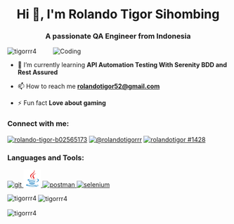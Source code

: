 <h1 align="center">Hi 👋, I'm Rolando Tigor Sihombing</h1>
<h3 align="center">A passionate QA Engineer from Indonesia</h3>
<img align="right" alt="Coding" width="400" src="https://www.pinterest.com/pin/dribbble-ui--311381761734186207/>

<p align="left"> <img src="https://komarev.com/ghpvc/?username=tigorrr4&label=Profile%20views&color=0e75b6&style=flat" alt="tigorrr4" /> </p>

- 🌱 I’m currently learning **API Automation Testing With Serenity BDD and Rest Assured**

- 📫 How to reach me **rolandotigor52@gmail.com**

- ⚡ Fun fact **Love about gaming**

<h3 align="left">Connect with me:</h3>
<p align="left">
<a href="https://linkedin.com/in/rolando-tigor-b02565173" target="blank"><img align="center" src="https://raw.githubusercontent.com/rahuldkjain/github-profile-readme-generator/master/src/images/icons/Social/linked-in-alt.svg" alt="rolando-tigor-b02565173" height="30" width="40" /></a>
<a href="https://instagram.com/@rolandotigorrr" target="blank"><img align="center" src="https://raw.githubusercontent.com/rahuldkjain/github-profile-readme-generator/master/src/images/icons/Social/instagram.svg" alt="@rolandotigorrr" height="30" width="40" /></a>
<a href="https://discord.gg/rolandotigor #1428" target="blank"><img align="center" src="https://raw.githubusercontent.com/rahuldkjain/github-profile-readme-generator/master/src/images/icons/Social/discord.svg" alt="rolandotigor #1428" height="30" width="40" /></a>
</p>

<h3 align="left">Languages and Tools:</h3>
<p align="left"> <a href="https://git-scm.com/" target="_blank" rel="noreferrer"> <img src="https://www.vectorlogo.zone/logos/git-scm/git-scm-icon.svg" alt="git" width="40" height="40"/> </a> <a href="https://www.java.com" target="_blank" rel="noreferrer"> <img src="https://raw.githubusercontent.com/devicons/devicon/master/icons/java/java-original.svg" alt="java" width="40" height="40"/> </a> <a href="https://postman.com" target="_blank" rel="noreferrer"> <img src="https://www.vectorlogo.zone/logos/getpostman/getpostman-icon.svg" alt="postman" width="40" height="40"/> </a> <a href="https://www.selenium.dev" target="_blank" rel="noreferrer"> <img src="https://raw.githubusercontent.com/detain/svg-logos/780f25886640cef088af994181646db2f6b1a3f8/svg/selenium-logo.svg" alt="selenium" width="40" height="40"/> </a> </p>

<p><img align="left" src="https://github-readme-stats.vercel.app/api/top-langs?username=tigorrr4&show_icons=true&locale=en&layout=compact" alt="tigorrr4" /></p>

<p>&nbsp;<img align="center" src="https://github-readme-stats.vercel.app/api?username=tigorrr4&show_icons=true&locale=en" alt="tigorrr4" /></p>

<p><img align="center" src="https://github-readme-streak-stats.herokuapp.com/?user=tigorrr4&" alt="tigorrr4" /></p>
